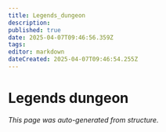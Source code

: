 ```yaml
---
title: Legends_dungeon
description: 
published: true
date: 2025-04-07T09:46:56.359Z
tags: 
editor: markdown
dateCreated: 2025-04-07T09:46:54.255Z
---
```


# Legends dungeon

*This page was auto-generated from structure.*